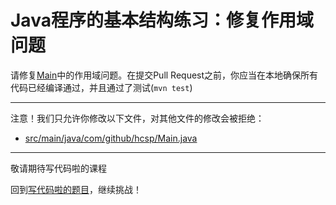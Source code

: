 # Java程序的基本结构练习：修复作用域问题

请修复[Main](https://github.com/hcsp/fix-simple-scope-issue/blob/master/src/main/java/com/github/hcsp/Main.java)中的作用域问题。在提交Pull Request之前，你应当在本地确保所有代码已经编译通过，并且通过了测试(`mvn test`)

-----
注意！我们只允许你修改以下文件，对其他文件的修改会被拒绝：
- [src/main/java/com/github/hcsp/Main.java](https://github.com/hcsp/fix-simple-scope-issue/blob/master/src/main/java/com/github/hcsp/Main.java)
-----


敬请期待写代码啦的课程

回到[写代码啦的题目](https://xiedaimala.com/tasks/316bb6cc-6aa6-4dac-85e4-ce1c01b72c83/quizzes/74cbe1ea-9be5-4918-b8e7-1e5ad4940d1d)，继续挑战！
